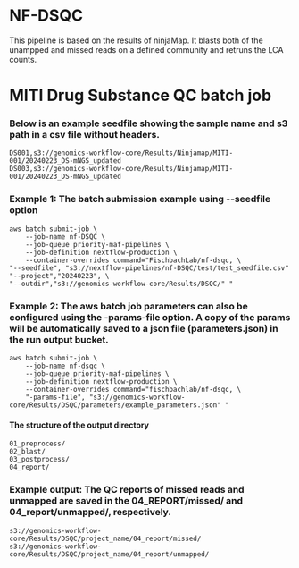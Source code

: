 NF-DSQC
====================

This pipeline is based on the results of ninjaMap. It blasts both of the unampped and missed reads on a defined community and retruns the LCA counts.

# MITI Drug Substance QC batch job
### Below is an example seedfile showing the sample name and s3 path in a csv file without headers. 

```
DS001,s3://genomics-workflow-core/Results/Ninjamap/MITI-001/20240223_DS-mNGS_updated
DS003,s3://genomics-workflow-core/Results/Ninjamap/MITI-001/20240223_DS-mNGS_updated
```

### Example 1: The batch submission example using --seedfile option

```{bash}
aws batch submit-job \
    --job-name nf-DSQC \
    --job-queue priority-maf-pipelines \
    --job-definition nextflow-production \
    --container-overrides command="FischbachLab/nf-dsqc, \
"--seedfile", "s3://nextflow-pipelines/nf-DSQC/test/test_seedfile.csv"
"--project","20240223", \
"--outdir","s3://genomics-workflow-core/Results/DSQC/" "
```

### Example 2: The aws batch job parameters can also be configured using the -params-file option. A copy of the params will be automatically saved to a json file (parameters.json) in the run output bucket.
```{bash}
aws batch submit-job \
    --job-name nf-dsqc \
    --job-queue priority-maf-pipelines \
    --job-definition nextflow-production \
    --container-overrides command="fischbachlab/nf-dsqc, \
    "-params-file", "s3://genomics-workflow-core/Results/DSQC/parameters/example_parameters.json" " 
```

#### The structure of the output directory
```
01_preprocess/
02_blast/
03_postprocess/
04_report/
```
### Example output: The QC reports of missed reads and unmapped are saved in the 04_REPORT/missed/ and 04_report/unmapped/, respectively.
```
s3://genomics-workflow-core/Results/DSQC/project_name/04_report/missed/
s3://genomics-workflow-core/Results/DSQC/project_name/04_report/unmapped/

```

